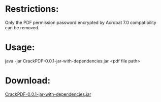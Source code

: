 # Restrictions:
Only the PDF permission password encrypted by Acrobat 7.0 compatibility can be removed.
# Usage:
java -jar CrackPDF-0.0.1-jar-with-dependencies.jar \<pdf file path\>
# Download:
[CrackPDF-0.0.1-jar-with-dependencies.jar](https://github.com/tenwx/CrackPDF/releases/download/0.0.1/CrackPDF-0.0.1-jar-with-dependencies.jar)

